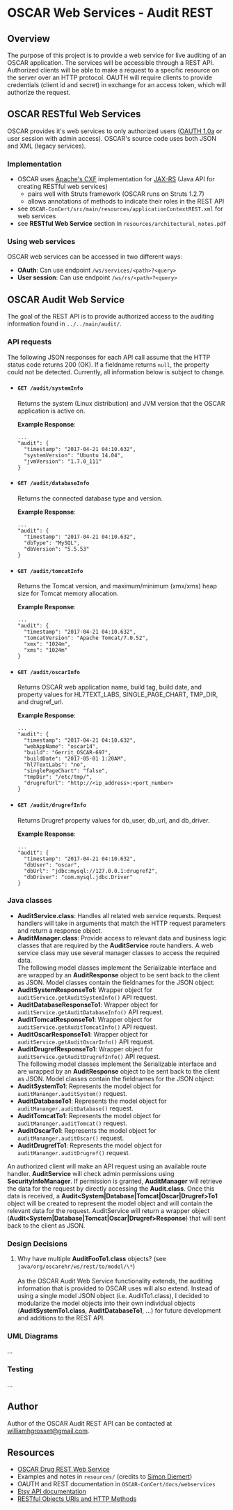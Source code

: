 # OSCAR Web Services - Audit REST
## Overview
The purpose of this project is to provide a web service for live auditing of an OSCAR application. The services will be accessible through a REST API. Authorized clients will be able to make a request to a specific resource on the server over an HTTP protocol. OAUTH will require clients to provide credentials (client id and secret) in exchange for an access token, which will authorize the request.

## OSCAR RESTful Web Services
OSCAR provides it's web services to only authorized users ([OAUTH 1.0a](https://oauth.net/core/1.0a/) or user session with admin access). OSCAR's source code uses both JSON and XML (legacy services).

### Implementation
+ OSCAR uses [Apache's CXF](https://en.wikipedia.org/wiki/Apache_CXF) implementation for [JAX-RS](https://en.wikipedia.org/wiki/Java_API_for_XML_Web_Services) (Java API for creating RESTful web services)
    - pairs well with Struts framework (OSCAR runs on Struts 1.2.7)
    - allows annotations of methods to indicate their roles in the REST API
+ see ```OSCAR-ConCert/src/main/resources/applicationContextREST.xml``` for web services
+ see **RESTful Web Service** section in ```resources/architectural_notes.pdf```

### Using web services
OSCAR web services can be accessed in two different ways:
+ **OAuth**: Can use endpoint ```/ws/services/<path>?<query>```
+ **User session**: Can use endpoint ```/ws/rs/<path>?<query>```

## OSCAR Audit Web Service
The goal of the REST API is to provide authorized access to the auditing information found in ```../../main/audit/```.

### API requests
The following JSON responses for each API call assume that the HTTP status code returns 200 (OK). If a fieldname returns `null`, the property could not be detected. Currently, all information below is subject to change.
+ #### ```GET /audit/systemInfo```

  Returns the system (Linux distribution) and JVM version that the OSCAR application is active on.

  **Example Response**:
  ```
  ...
  "audit": {
    "timestamp": "2017-04-21 04:10.632",
    "systemVersion": "Ubuntu 14.04",
    "jvmVersion": "1.7.0_111"
  }
  ```
+ #### ```GET /audit/databaseInfo```

  Returns the connected database type and version.  
  
  **Example Response**:
  ```
  ...
  "audit": {
    "timestamp": "2017-04-21 04:10.632",
    "dbType": "MySQL",
    "dbVersion": "5.5.53"
  }
  ```
+ #### ```GET /audit/tomcatInfo```

  Returns the Tomcat version, and maximum/minimum (xmx/xms) heap size for Tomcat memory allocation.  
  
  **Example Response**:
  ```
  ...
  "audit": {
    "timestamp": "2017-04-21 04:10.632",
    "tomcatVersion": "Apache Tomcat/7.0.52",
    "xmx": "1024m",
    "xms": "1024m"
  }
  ```
+ #### ```GET /audit/oscarInfo```

  Returns OSCAR web application name, build tag, build date, and property values for HL7TEXT_LABS, SINGLE_PAGE_CHART, TMP_DIR, and drugref_url. 
  
  **Example Response**:
  ```
  ...
  "audit": {
    "timestamp": "2017-04-21 04:10.632",
    "webAppName": "oscar14",
    "build": "Gerrit_OSCAR-697",
    "buildDate": "2017-05-01 1:20AM",
    "hl7TextLabs": "no",
    "singlePageChart": "false",
    "tmpDir": "/etc/tmp/",
    "drugrefUrl": "http://<ip_address>:<port_number>
  }
  ```
+ #### ```GET /audit/drugrefInfo```

  Returns Drugref property values for db_user, db_url, and db_driver.
  
  **Example Response**:
  ```
  ...
  "audit": {
    "timestamp": "2017-04-21 04:10.632",
    "dbUser": "oscar",
    "dbUrl": "jdbc:mysql://127.0.0.1:drugref2",
    "dbDriver": "com.mysql.jdbc.Driver"
  }
  ```

### Java classes
+ **AuditService.class**: Handles all related web service requests. Request handlers will take in arguments that match the HTTP request parameters and return a response object.
+ **AuditManager.class**: Provide access to relevant data and business logic classes that are required by the **AuditService** route handlers. A web service class may use several manager classes to access the required data.  
  The following model classes implement the Serializable interface and are wrapped by an **AuditResponse** object to be sent back to the client as JSON. Model classes contain the fieldnames for the JSON object:
+ **AuditSystemResponseTo1**: Wrapper object for `auditService.getAuditSystemInfo()` API request. 
+ **AuditDatabaseResponseTo1**: Wrapper object for `auditService.getAuditDatabaseInfo()` API request. 
+ **AuditTomcatResponseTo1**: Wrapper object for `auditService.getAuditTomcatInfo()` API request. 
+ **AuditOscarResponseTo1**: Wrapper object for `auditService.getAuditOscarInfo()` API request. 
+ **AuditDrugrefResponseTo1**: Wrapper object for `auditService.getAuditDrugrefInfo()` API request.  
  The following model classes implement the Serializable interface and are wrapped by an **AuditResponse** object to be sent back to the client as JSON. Model classes contain the fieldnames for the JSON object:
+ **AuditSystemTo1**: Represents the model object for `auditMananger.auditSystem()` request.
+ **AuditDatabaseTo1**: Represents the model object for `auditMananger.auditDatabase()` request.
+ **AuditTomcatTo1**: Represents the model object for `auditMananger.auditTomcat()` request.
+ **AuditOscarTo1**: Represents the model object for `auditMananger.auditOscar()` request.
+ **AuditDrugrefTo1**: Represents the model object for `auditMananger.auditDrugref()` request.

An authorized client will make an API request using an available route handler. **AuditService** will check admin permissions using **SecurityInfoManager**. If permission is granted, **AuditManager** will retrieve the data for the request by directly accessing the **Audit.class**. Once this data is received, a **Audit<System|Database|Tomcat|Oscar|Drugref>To1** object will be created to represent the model object and will contain the relevant data for the request. AuditService will return a wrapper object (**Audit<System|Database|Tomcat|Oscar|Drugref>Response**) that will sent back to the client as JSON.

### Design Decisions
1. Why have multiple **AuditFooTo1.class** objects? (see `java/org/oscarehr/ws/rest/to/model/\*`)<br><br> 
As the OSCAR Audit Web Service functionality extends, the auditing information that is provided to OSCAR uses will also extend. Instead of using a single model JSON object (i.e. AuditTo1.class), I decided to modularize the model objects into their own individual objects (**AuditSystemTo1.class**, **AuditDatabaseTo1**, ...) for future development and additions to the REST API.

### UML Diagrams
...

### Testing
...

## Author
Author of the OSCAR Audit REST API can be contacted at williamhgrosset@gmail.com.

## Resources
+ [OSCAR Drug REST Web Service](https://github.com/williamgrosset/OSCAR-ConCert/commit/4964b70cf4963b44cc3d2feba17d5e9b7df159a5)
+ Examples and notes in ```resources/``` (credits to [Simon Diemert](https://github.com/sdiemert))
+ OAUTH and REST documentation in ```OSCAR-ConCert/docs/webservices```
+ [Etsy API documentation](https://etsy.com/developers/documentation/getting_started/api_basics)
+ [RESTful Objects URIs and HTTP Methods](https://youtube.com/watch?v=grXnAMIQ_1Q)
